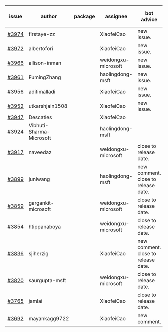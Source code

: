 | issue | author | package | assignee | bot advice | created date of issue | target release date | date from target |
| ------ | ------ | ------ | ------ | ------ | ------ | ------ | :-----: |
| [#3974](https://github.com/Azure/sdk-release-request/issues/3974) | firstaye-zz |  | XiaofeiCao | new issue. | 03-22 | 04-28 |  |
| [#3972](https://github.com/Azure/sdk-release-request/issues/3972) | albertofori |  | XiaofeiCao | new issue. | 03-22 | 04-28 |  |
| [#3966](https://github.com/Azure/sdk-release-request/issues/3966) | allison-inman |  | weidongxu-microsoft | new issue. | 03-22 | 04-28 |  |
| [#3961](https://github.com/Azure/sdk-release-request/issues/3961) | FumingZhang |  | haolingdong-msft | new issue. | 03-22 | 04-28 |  |
| [#3956](https://github.com/Azure/sdk-release-request/issues/3956) | aditimalladi |  | XiaofeiCao | new issue. | 03-21 | 04-28 |  |
| [#3952](https://github.com/Azure/sdk-release-request/issues/3952) | utkarshjain1508 |  | XiaofeiCao | new issue. | 03-21 | 04-28 |  |
| [#3947](https://github.com/Azure/sdk-release-request/issues/3947) | Descatles |  | XiaofeiCao |  | 03-17 | 04-28 |  |
| [#3924](https://github.com/Azure/sdk-release-request/issues/3924) | Vibhuti-Sharma-Microsoft |  | haolingdong-msft |  | 03-10 | 04-28 |  |
| [#3917](https://github.com/Azure/sdk-release-request/issues/3917) | naveedaz |  | weidongxu-microsoft | close to release date.  | 03-10 | 03-24 | 0 |
| [#3899](https://github.com/Azure/sdk-release-request/issues/3899) | juniwang |  | haolingdong-msft | new comment. close to release date.  | 03-07 | 03-24 | 0 |
| [#3859](https://github.com/Azure/sdk-release-request/issues/3859) | gargankit-microsoft |  | weidongxu-microsoft | close to release date.  | 03-02 | 03-24 | 0 |
| [#3854](https://github.com/Azure/sdk-release-request/issues/3854) | htippanaboya |  | weidongxu-microsoft | close to release date.  | 03-01 | 03-24 | 0 |
| [#3836](https://github.com/Azure/sdk-release-request/issues/3836) | sjiherzig |  | XiaofeiCao | new comment. close to release date.  | 02-23 | 03-24 | 0 |
| [#3820](https://github.com/Azure/sdk-release-request/issues/3820) | saurgupta-msft |  | weidongxu-microsoft | close to release date.  | 02-16 | 03-24 | 0 |
| [#3765](https://github.com/Azure/sdk-release-request/issues/3765) | jamlai |  | XiaofeiCao | close to release date.  | 02-10 | 03-24 | 0 |
| [#3692](https://github.com/Azure/sdk-release-request/issues/3692) | mayankagg9722 |  | XiaofeiCao | new comment. | 01-24 | 02-24 |  |
